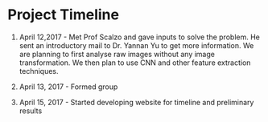 
# Project Timeline

1. April 12,2017 - Met Prof Scalzo and gave inputs to solve the problem. He sent an introductory mail to Dr. Yannan Yu to get more information. We are planning to first analyse raw images without any image transformation. We then plan to use CNN and other feature extraction techniques.

2. April 13, 2017 - Formed group

3. April 15, 2017 - Started developing website for timeline and preliminary results
